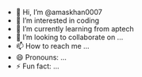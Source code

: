 - 👋 Hi, I’m @amaskhan0007
- 👀 I’m interested in coding
- 🌱 I’m currently learning from aptech
- 💞️ I’m looking to collaborate on ...
- 📫 How to reach me ...
- 😄 Pronouns: ...
- ⚡ Fun fact: ...

<!---
amaskhan0007/amaskhan0007 is a ✨ special ✨ repository because its `README.md` (this file) appears on your GitHub profile.
You can click the Preview link to take a look at your changes.
--->
